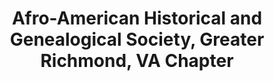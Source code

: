 ---
layout: repo
title: "Afro-American Historical and Genealogical Society, Greater Richmond, VA Chapter"
id: 16708
permalink: repos/16708/
---